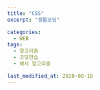 ```yaml
---
title: "CSS"
excerpt: "생활코딩"

categories:
  - WEB
tags:
  - 알고리즘
  - 코딩연습
  - 해시 알고리즘

last_modified_at: 2020-08-18
---
```

